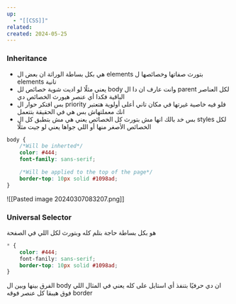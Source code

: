 ```yaml
---
up:
  - "[[CSS]]"
related: 
created: 2024-05-25
---
```

### Inheritance
- هي بكل بساطة الوراثة ان بعض ال elements بتورث صفاتها وخصائصها ل elements تانية
- يعني مثلًا لو اديت شوية خصائص لل body وانت عارف ان دا ال parent لكل العناصر الباقية فكدا أي عنصر هيورث الخصائص دي
- بس افتكر حوار ال priority فلو فيه خاصية غيرتها في مكان تاني أعلى أولوية هتعتبر انك معملتهاش بس هي في الحقيقة بتتعمل
- بس خد بالك انها مش بتورث كل الخصائص يعني هي مش بتطبق كل ال styles لكل الخصائص الأصغر منها أو اللي جواها يعني لو جيت مثلًا
```css
body {
	/*Will be inherted*/
	color: #444;
	font-family: sans-serif;

	/*Will be applied to the top of the page*/
	border-top: 10px solid #1098ad;
}
```
![[Pasted image 20240307083207.png]]

### Universal Selector
هو بكل بساطة حاجة بتلم كله وبتورث لكل اللي في الصفحة
```css
* {
	color: #444;
	font-fanily: sans-serif;
	border-top: 10px solid #1098ad;
}
```
الفرق بينها وبين ال body ان دي حرفيًا بتنفذ أي استايل على كله يعني في المثال اللي فوق هيبقا كل عنصر فوقه border


